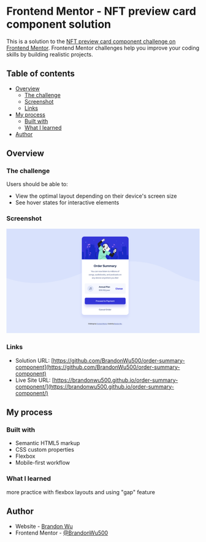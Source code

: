 # Frontend Mentor - NFT preview card component solution

This is a solution to the [NFT preview card component challenge on Frontend Mentor](https://www.frontendmentor.io/challenges/nft-preview-card-component-SbdUL_w0U). Frontend Mentor challenges help you improve your coding skills by building realistic projects.

## Table of contents

- [Overview](#overview)
  - [The challenge](#the-challenge)
  - [Screenshot](#screenshot)
  - [Links](#links)
- [My process](#my-process)
  - [Built with](#built-with)
  - [What I learned](#what-i-learned)
- [Author](#author)

## Overview

### The challenge

Users should be able to:

- View the optimal layout depending on their device's screen size
- See hover states for interactive elements

### Screenshot

![](./screenshot.png)

### Links

- Solution URL: [https://github.com/BrandonWu500/order-summary-component](https://github.com/BrandonWu500/order-summary-component)
- Live Site URL: [https://brandonwu500.github.io/order-summary-component/](https://brandonwu500.github.io/order-summary-component/)

## My process

### Built with

- Semantic HTML5 markup
- CSS custom properties
- Flexbox
- Mobile-first workflow

### What I learned

more practice with flexbox layouts and using "gap" feature

## Author

- Website - [Brandon Wu](https://github.com/BrandonWu500)
- Frontend Mentor - [@BrandonWu500](https://www.frontendmentor.io/profile/BrandonWu500)
